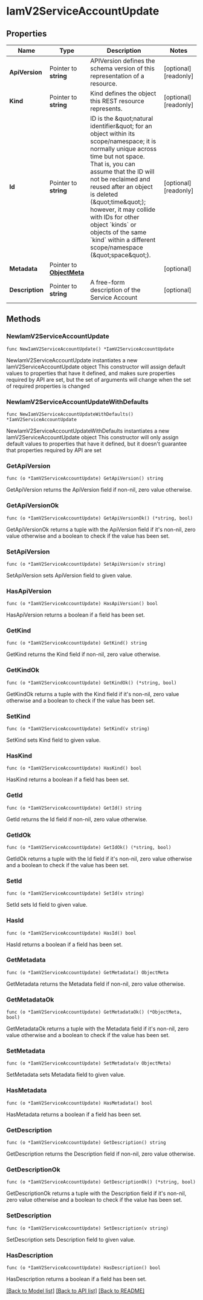 # IamV2ServiceAccountUpdate

## Properties

Name | Type | Description | Notes
------------ | ------------- | ------------- | -------------
**ApiVersion** | Pointer to **string** | APIVersion defines the schema version of this representation of a resource. | [optional] [readonly] 
**Kind** | Pointer to **string** | Kind defines the object this REST resource represents. | [optional] [readonly] 
**Id** | Pointer to **string** | ID is the \&quot;natural identifier\&quot; for an object within its scope/namespace; it is normally unique across time but not space. That is, you can assume that the ID will not be reclaimed and reused after an object is deleted (\&quot;time\&quot;); however, it may collide with IDs for other object &#x60;kinds&#x60; or objects of the same &#x60;kind&#x60; within a different scope/namespace (\&quot;space\&quot;). | [optional] [readonly] 
**Metadata** | Pointer to [**ObjectMeta**](ObjectMeta.md) |  | [optional] 
**Description** | Pointer to **string** | A free-form description of the Service Account | [optional] 

## Methods

### NewIamV2ServiceAccountUpdate

`func NewIamV2ServiceAccountUpdate() *IamV2ServiceAccountUpdate`

NewIamV2ServiceAccountUpdate instantiates a new IamV2ServiceAccountUpdate object
This constructor will assign default values to properties that have it defined,
and makes sure properties required by API are set, but the set of arguments
will change when the set of required properties is changed

### NewIamV2ServiceAccountUpdateWithDefaults

`func NewIamV2ServiceAccountUpdateWithDefaults() *IamV2ServiceAccountUpdate`

NewIamV2ServiceAccountUpdateWithDefaults instantiates a new IamV2ServiceAccountUpdate object
This constructor will only assign default values to properties that have it defined,
but it doesn't guarantee that properties required by API are set

### GetApiVersion

`func (o *IamV2ServiceAccountUpdate) GetApiVersion() string`

GetApiVersion returns the ApiVersion field if non-nil, zero value otherwise.

### GetApiVersionOk

`func (o *IamV2ServiceAccountUpdate) GetApiVersionOk() (*string, bool)`

GetApiVersionOk returns a tuple with the ApiVersion field if it's non-nil, zero value otherwise
and a boolean to check if the value has been set.

### SetApiVersion

`func (o *IamV2ServiceAccountUpdate) SetApiVersion(v string)`

SetApiVersion sets ApiVersion field to given value.

### HasApiVersion

`func (o *IamV2ServiceAccountUpdate) HasApiVersion() bool`

HasApiVersion returns a boolean if a field has been set.

### GetKind

`func (o *IamV2ServiceAccountUpdate) GetKind() string`

GetKind returns the Kind field if non-nil, zero value otherwise.

### GetKindOk

`func (o *IamV2ServiceAccountUpdate) GetKindOk() (*string, bool)`

GetKindOk returns a tuple with the Kind field if it's non-nil, zero value otherwise
and a boolean to check if the value has been set.

### SetKind

`func (o *IamV2ServiceAccountUpdate) SetKind(v string)`

SetKind sets Kind field to given value.

### HasKind

`func (o *IamV2ServiceAccountUpdate) HasKind() bool`

HasKind returns a boolean if a field has been set.

### GetId

`func (o *IamV2ServiceAccountUpdate) GetId() string`

GetId returns the Id field if non-nil, zero value otherwise.

### GetIdOk

`func (o *IamV2ServiceAccountUpdate) GetIdOk() (*string, bool)`

GetIdOk returns a tuple with the Id field if it's non-nil, zero value otherwise
and a boolean to check if the value has been set.

### SetId

`func (o *IamV2ServiceAccountUpdate) SetId(v string)`

SetId sets Id field to given value.

### HasId

`func (o *IamV2ServiceAccountUpdate) HasId() bool`

HasId returns a boolean if a field has been set.

### GetMetadata

`func (o *IamV2ServiceAccountUpdate) GetMetadata() ObjectMeta`

GetMetadata returns the Metadata field if non-nil, zero value otherwise.

### GetMetadataOk

`func (o *IamV2ServiceAccountUpdate) GetMetadataOk() (*ObjectMeta, bool)`

GetMetadataOk returns a tuple with the Metadata field if it's non-nil, zero value otherwise
and a boolean to check if the value has been set.

### SetMetadata

`func (o *IamV2ServiceAccountUpdate) SetMetadata(v ObjectMeta)`

SetMetadata sets Metadata field to given value.

### HasMetadata

`func (o *IamV2ServiceAccountUpdate) HasMetadata() bool`

HasMetadata returns a boolean if a field has been set.

### GetDescription

`func (o *IamV2ServiceAccountUpdate) GetDescription() string`

GetDescription returns the Description field if non-nil, zero value otherwise.

### GetDescriptionOk

`func (o *IamV2ServiceAccountUpdate) GetDescriptionOk() (*string, bool)`

GetDescriptionOk returns a tuple with the Description field if it's non-nil, zero value otherwise
and a boolean to check if the value has been set.

### SetDescription

`func (o *IamV2ServiceAccountUpdate) SetDescription(v string)`

SetDescription sets Description field to given value.

### HasDescription

`func (o *IamV2ServiceAccountUpdate) HasDescription() bool`

HasDescription returns a boolean if a field has been set.


[[Back to Model list]](../README.md#documentation-for-models) [[Back to API list]](../README.md#documentation-for-api-endpoints) [[Back to README]](../README.md)


